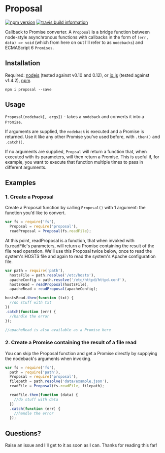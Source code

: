 # Proposal
[![npm version](https://badge.fury.io/js/proposal.svg)](http://badge.fury.io/js/proposal)
[![travis build information](https://api.travis-ci.org/vinniegarcia/proposal.svg)](https://travis-ci.org/vinniegarcia/proposal)

Callback to Promise converter. A `Proposal` is a bridge function between node-style asynchronous functions with callbacks in the form of `(err, data) => void` (which from here on out I'll refer to as `nodebacks`) and ECMAScript 6 `Promises`.

## Installation
Required: [nodejs](http://nodejs.org/) (tested against v0.10 and 0.12), or [io.js](https://iojs.org/) (tested against v1.4.2), [npm](https://www.npmjs.com/).
```
npm i proposal --save
```

## Usage
`Proposal(nodeback[, args])` - takes a `nodeback` and converts it into a `Promise`.

If arguments are supplied, the `nodeback` is executed and a Promise is returned. Use it like any other Promise you've used before, with `.then()` and `.catch()`.

If no arguments are supplied, `Propsal` will return a function that, when executed with its parameters, will then return a Promise. This is useful if, for example, you want to execute that function multiple times to pass in different arguments.

## Examples

### 1. Create a Proposal

Create a Proposal function by calling `Proposal()` with 1 argument: the function you'd like to convert.
```javascript
var fs = require('fs'),
  Proposal = require('proposal'),
  readProposal = Proposal(fs.readFile);
```
At this point, readProposal is a function, that when invoked with fs.readFile's parameters, will return a Promise containing the result of the file read operation. We'll use this Proposal twice below, once to read the system's HOSTS file and again to read the system's Apache configuration file.
```javascript
var path = require('path'),
  hostsFile = path.resolve('/etc/hosts'),
  apacheConfig = path.resolve('/etc/httpd/httpd.conf'),
  hostsRead = readProposal(hostsFile),
  apacheRead = readProposal(apacheConfig);

hostsRead.then(function (txt) {
  //do stuff with txt
})
.catch(function (err) {
  //handle the error
});

//apacheRead is also available as a Promise here
```

### 2. Create a Promise containing the result of a file read

You can skip the Proposal function and get a Promise directly by supplying the nodeback's arguments when invoking.

```javascript
var fs = require('fs'),
  path = require('path'),
  Proposal = require('proposal'),
  filepath = path.resolve('data/example.json'),
  readFile = Proposal(fs.readFile, filepath);

  readFile.then(function (data) {
    //do stuff with data
  })
  .catch(function (err) {
    //handle the error
  });
```

## Questions?
Raise an issue and I'll get to it as soon as I can. Thanks for reading this far!

